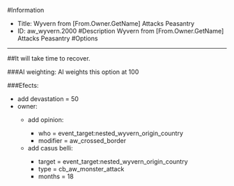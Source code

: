 #Information
 - Title: Wyvern from [From.Owner.GetName] Attacks Peasantry
 - ID: aw_wyvern.2000
#Description
Wyvern from [From.Owner.GetName] Attacks Peasantry
#Options

___
##It will take time to recover.

###AI weighting:
AI weights this option at 100


###Efects:<ul><li>add devastation = 50</li><li>owner:</li><ul><li>add opinion:</li><ul><li>who = event_target:nested_wyvern_origin_country</li><li>modifier = aw_crossed_border</li></ul><li>add casus belli:</li><ul><li>target = event_target:nested_wyvern_origin_country</li><li>type = cb_aw_monster_attack</li><li>months = 18</li></ul></ul></ul>

